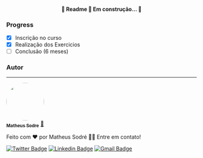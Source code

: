 <h4 align="center"> 
	🚧  Readme 🚀 Em construção...  🚧
</h4>


### Progress

- [x] Inscrição no curso
- [x] Realização dos Exercicios 
- [ ] Conclusão (6 meses)

### Autor
---

<a href="https://github.com/matheussodres">
 <img style="border-radius: 50%;" src="https://avatars.githubusercontent.com/u/33385453?v=4" width="100px;" alt=""/>
 <br />
 <sub><b>Matheus Sodre</b></sub></a> <a href="https://avatars.githubusercontent.com/u/33385453?v=4" title="Rocketseat">🚀</a>


Feito com ❤️ por Matheus Sodré 👋🏽 Entre em contato!

[![Twitter Badge](https://img.shields.io/badge/-@MatheusSodre04-1ca0f1?style=flat-square&labelColor=1ca0f1&logo=twitter&logoColor=white&link=https://twitter.com/MatheusSodre04)](https://twitter.com/MatheusSodre04) [![Linkedin Badge](https://img.shields.io/badge/-Matheus-blue?style=flat-square&logo=Linkedin&logoColor=white&link=https://www.linkedin.com/in/matheusssodre)](https://www.linkedin.com/in/matheusssodre) 
[![Gmail Badge](https://img.shields.io/badge/-contato@matheussodredev.com.br-c14438?style=flat-square&logo=Gmail&logoColor=white&link=mailto:contato@matheussodredev.com.br)](mailto:contato@matheussodredev.com.br)
